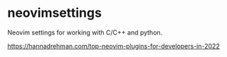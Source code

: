 # neovimsettings

Neovim settings for working with C/C++ and python.

https://hannadrehman.com/top-neovim-plugins-for-developers-in-2022
